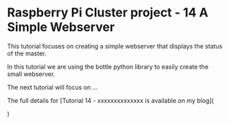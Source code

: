 Raspberry Pi Cluster project - 14 A Simple Webserver
====================================================

This tutorial focuses on creating a simple webserver
that displays the status of the master.

In this tutorial we are using the bottle python library
to easily create the small webserver.

The next tutorial will focus on ...

The full details for
[Tutorial 14 - xxxxxxxxxxxxxx is available on my blog](

)

